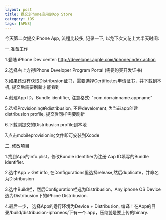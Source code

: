 ```yaml
---
layout: post
title: 提交iPhone应用到App Store
category: iOS
tags: [APNS]
---
```



今天第二次提交iPhone App, 流程比较多, 记录一下, 以免下次又花上大半天时间:

一.准备工作

1.登陆 iPhone Dev center: http://developer.apple.com/iphone/index.action

2.选择右上方得iPhone Developer Program Portal (需要购买开发证书)

3.如果还没有获取Distribusion证书，需要选择Certificates申请证书，并下载到本机, 提交后需要刷新才能看到

4.创建App ID，Bundle identifier, 注意格式: "com.domainname.appname"

5.选择Provisioning的distribusion, 不是develoment, 为当前app创建distribusion profile, 提交后同样需要刷新

6.下载刚提交的Distribusion profile到本地

7.点击mobileprovisioning文件即可安装到Xcode


二. 修改项目

1.找到App的info.plist，修改Bundle identifier为注册 App ID填写的Bundle identifier.

2.选中App > Get info, 在Configurations里选择release,然后duplicate，并命名为Distribusion

3.选中Build栏，然后Configuration栏选为Distribusion，Any iphone OS Device选为Distribusion下的iPhone
 Distribusion.

4.最后一步， 选择App的运行环境为Device + Distribusion, 编译！在App的目录/build/distribusion-iphoneos/下有一个.app，压缩就是要上传的binary.
